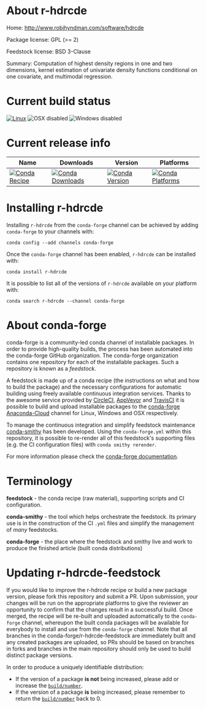 About r-hdrcde
==============

Home: http://www.robjhyndman.com/software/hdrcde

Package license: GPL (>= 2)

Feedstock license: BSD 3-Clause

Summary: Computation of highest density regions in one and two dimensions, kernel estimation of univariate density functions conditional on one covariate, and multimodal regression.



Current build status
====================

[![Linux](https://img.shields.io/circleci/project/github/conda-forge/r-hdrcde-feedstock/master.svg?label=Linux)](https://circleci.com/gh/conda-forge/r-hdrcde-feedstock)
![OSX disabled](https://img.shields.io/badge/OSX-disabled-lightgrey.svg)
![Windows disabled](https://img.shields.io/badge/Windows-disabled-lightgrey.svg)

Current release info
====================

| Name | Downloads | Version | Platforms |
| --- | --- | --- | --- |
| [![Conda Recipe](https://img.shields.io/badge/recipe-r--hdrcde-green.svg)](https://anaconda.org/conda-forge/r-hdrcde) | [![Conda Downloads](https://img.shields.io/conda/dn/conda-forge/r-hdrcde.svg)](https://anaconda.org/conda-forge/r-hdrcde) | [![Conda Version](https://img.shields.io/conda/vn/conda-forge/r-hdrcde.svg)](https://anaconda.org/conda-forge/r-hdrcde) | [![Conda Platforms](https://img.shields.io/conda/pn/conda-forge/r-hdrcde.svg)](https://anaconda.org/conda-forge/r-hdrcde) |

Installing r-hdrcde
===================

Installing `r-hdrcde` from the `conda-forge` channel can be achieved by adding `conda-forge` to your channels with:

```
conda config --add channels conda-forge
```

Once the `conda-forge` channel has been enabled, `r-hdrcde` can be installed with:

```
conda install r-hdrcde
```

It is possible to list all of the versions of `r-hdrcde` available on your platform with:

```
conda search r-hdrcde --channel conda-forge
```


About conda-forge
=================

conda-forge is a community-led conda channel of installable packages.
In order to provide high-quality builds, the process has been automated into the
conda-forge GitHub organization. The conda-forge organization contains one repository
for each of the installable packages. Such a repository is known as a *feedstock*.

A feedstock is made up of a conda recipe (the instructions on what and how to build
the package) and the necessary configurations for automatic building using freely
available continuous integration services. Thanks to the awesome service provided by
[CircleCI](https://circleci.com/), [AppVeyor](http://www.appveyor.com/)
and [TravisCI](https://travis-ci.org/) it is possible to build and upload installable
packages to the [conda-forge](https://anaconda.org/conda-forge)
[Anaconda-Cloud](http://docs.anaconda.org/) channel for Linux, Windows and OSX respectively.

To manage the continuous integration and simplify feedstock maintenance
[conda-smithy](http://github.com/conda-forge/conda-smithy) has been developed.
Using the ``conda-forge.yml`` within this repository, it is possible to re-render all of
this feedstock's supporting files (e.g. the CI configuration files) with ``conda smithy rerender``.

For more information please check the [conda-forge documentation](https://conda-forge.org/docs/).

Terminology
===========

**feedstock** - the conda recipe (raw material), supporting scripts and CI configuration.

**conda-smithy** - the tool which helps orchestrate the feedstock.
                   Its primary use is in the construction of the CI ``.yml`` files
                   and simplify the management of *many* feedstocks.

**conda-forge** - the place where the feedstock and smithy live and work to
                  produce the finished article (built conda distributions)


Updating r-hdrcde-feedstock
===========================

If you would like to improve the r-hdrcde recipe or build a new
package version, please fork this repository and submit a PR. Upon submission,
your changes will be run on the appropriate platforms to give the reviewer an
opportunity to confirm that the changes result in a successful build. Once
merged, the recipe will be re-built and uploaded automatically to the
`conda-forge` channel, whereupon the built conda packages will be available for
everybody to install and use from the `conda-forge` channel.
Note that all branches in the conda-forge/r-hdrcde-feedstock are
immediately built and any created packages are uploaded, so PRs should be based
on branches in forks and branches in the main repository should only be used to
build distinct package versions.

In order to produce a uniquely identifiable distribution:
 * If the version of a package **is not** being increased, please add or increase
   the [``build/number``](http://conda.pydata.org/docs/building/meta-yaml.html#build-number-and-string).
 * If the version of a package **is** being increased, please remember to return
   the [``build/number``](http://conda.pydata.org/docs/building/meta-yaml.html#build-number-and-string)
   back to 0.